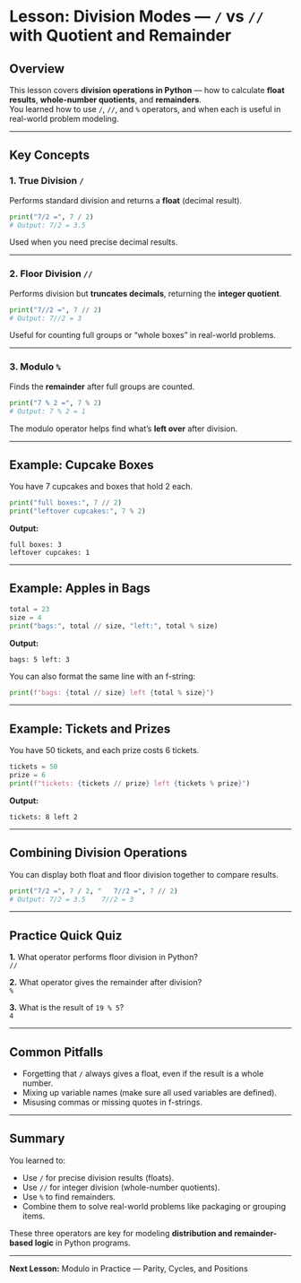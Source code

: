 # Lesson: Division Modes — `/` vs `//` with Quotient and Remainder

## Overview
This lesson covers **division operations in Python** — how to calculate **float results**, **whole-number quotients**, and **remainders**.  
You learned how to use `/`, `//`, and `%` operators, and when each is useful in real-world problem modeling.

---

## Key Concepts

### 1. True Division `/`
Performs standard division and returns a **float** (decimal result).

```python
print("7/2 =", 7 / 2)
# Output: 7/2 = 3.5
```
Used when you need precise decimal results.

---

### 2. Floor Division `//`
Performs division but **truncates decimals**, returning the **integer quotient**.

```python
print("7//2 =", 7 // 2)
# Output: 7//2 = 3
```
Useful for counting full groups or “whole boxes” in real-world problems.

---

### 3. Modulo `%`
Finds the **remainder** after full groups are counted.

```python
print("7 % 2 =", 7 % 2)
# Output: 7 % 2 = 1
```
The modulo operator helps find what’s **left over** after division.

---

## Example: Cupcake Boxes
You have 7 cupcakes and boxes that hold 2 each.

```python
print("full boxes:", 7 // 2)
print("leftover cupcakes:", 7 % 2)
```
**Output:**
```
full boxes: 3
leftover cupcakes: 1
```

---

## Example: Apples in Bags
```python
total = 23
size = 4
print("bags:", total // size, "left:", total % size)
```
**Output:**
```
bags: 5 left: 3
```

You can also format the same line with an f-string:
```python
print(f"bags: {total // size} left {total % size}")
```

---

## Example: Tickets and Prizes
You have 50 tickets, and each prize costs 6 tickets.

```python
tickets = 50
prize = 6
print(f"tickets: {tickets // prize} left {tickets % prize}")
```
**Output:**
```
tickets: 8 left 2
```

---

## Combining Division Operations
You can display both float and floor division together to compare results.

```python
print("7/2 =", 7 / 2, "   7//2 =", 7 // 2)
# Output: 7/2 = 3.5    7//2 = 3
```

---

## Practice Quick Quiz

**1.** What operator performs floor division in Python?  
`//`

**2.** What operator gives the remainder after division?  
`%`

**3.** What is the result of `19 % 5`?  
`4`

---

## Common Pitfalls
- Forgetting that `/` always gives a float, even if the result is a whole number.  
- Mixing up variable names (make sure all used variables are defined).  
- Misusing commas or missing quotes in f-strings.  

---

## Summary
You learned to:
- Use `/` for precise division results (floats).  
- Use `//` for integer division (whole-number quotients).  
- Use `%` to find remainders.  
- Combine them to solve real-world problems like packaging or grouping items.  

These three operators are key for modeling **distribution and remainder-based logic** in Python programs.

---

**Next Lesson:** Modulo in Practice — Parity, Cycles, and Positions
